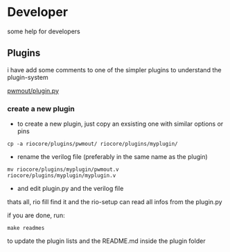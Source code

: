 # Developer

some help for developers

## Plugins

i have add some comments to one of the simpler plugins to understand the plugin-system

[pwmout/plugin.py](../riocore/plugins/pwmout/plugin.py)


### create a new plugin

* to create a new plugin, just copy an exsisting one with similar options or pins

```
cp -a riocore/plugins/pwmout/ riocore/plugins/myplugin/
```

* rename the verilog file (preferably in the same name as the plugin)

```
mv riocore/plugins/myplugin/pwmout.v riocore/plugins/myplugin/myplugin.v
```

* and edit plugin.py and the verilog file

thats all, rio fill find it and the rio-setup can read all infos from the plugin.py

if you are done, run:
```
make readmes
```
to update the plugin lists and the README.md inside the plugin folder

